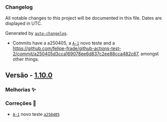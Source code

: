 ### Changelog

All notable changes to this project will be documented in this file. Dates are displayed in UTC.

Generated by [`auto-changelog`](https://github.com/CookPete/auto-changelog).

- Commits have a a250405, a [`A-1`](https://issues.apache.org/jira/browse/A-1) novo teste and a https://github.com/felipe-frade/github-actions-test-2/commit/a250405d3cca169078ee6d837c2ee88cca482c67, amongst other things.

## Versão - [1.10.0]()

### Melhorias ✨

### Correções 🐛

- [`A-1`](https://issues.apache.org/jira/browse/A-1) novo teste [`a250405`](https://github.com/felipe-frade/github-actions-test-2/commit/a250405d3cca169078ee6d837c2ee88cca482c67)

